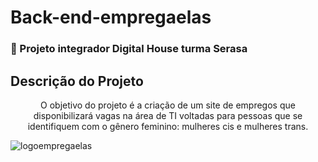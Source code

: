 # Back-end-empregaelas

### 🚀 Projeto integrador Digital House turma Serasa

## Descrição do Projeto
<p align="center"> O objetivo do projeto é a criação de um site de empregos que disponibilizará vagas na área de TI voltadas para pessoas que se identifiquem com o gênero feminino: mulheres cis e mulheres trans.</p>

![logoempregaelas](https://user-images.githubusercontent.com/102123328/178586700-ea0ba6fc-d475-4928-a325-03c226fc6445.jpeg)


